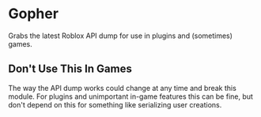 # Gopher

Grabs the latest Roblox API dump for use in plugins and (sometimes) games.

## Don't Use This In Games

The way the API dump works could change at any time and break this module. For plugins and unimportant in-game features this can be fine, but don't depend on this for something like serializing user creations.